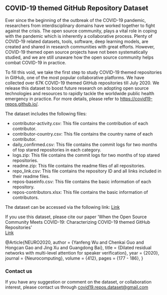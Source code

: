 ## COVID-19 themed GitHub Repository Dataset

Ever since the beginning of the outbreak of the COVID-19 pandemic, researchers from interdisciplinary domains have worked together to fight against the crisis. The open source community, plays a vital role in coping with the pandemic which is inherently a collaborative process. Plenty of COVID-19 related datasets, tools, software, deep learning models, are created and shared in research communities with great efforts. However, COVID-19 themed open source projects have not been systematically studied, and we are still unaware how the open source community helps combat COVID-19 in practice. 

To fill this void, we take the first step to study COVID-19 themed repositories in GitHub, one of the most popular collaborative platforms. We have collected over 67K COVID-19 themed GitHub repositories till July 2020. We release this dataset to boost future research on adopting open source technologies and resources to rapidly tackle the worldwide public health emergency in practice. For more details, please refer to https://covid19-repos.github.io/. 

The dataset includes the following files: 

* contributor-activity.csv: This file contains the contribution of each contributor.
* contributor-country.csv: This file contains the country name of each contributor.
* daily_confirmed.csv: This file contains the commit logs for two months of top stared repositories in each category.
* logs.zip: This file contains the commit logs for two months of top stared repositories.
* readme.zip: This file contains the readme files of all repositories. 
* repo_link.csv: This file contains the repository ID and all links included in their readme files. 
* repos-baseinfo.csv: This file contains the basic information of each repository. 
* repos-contributors.xlsx: This file contains the basic information of contributors. 

The dataset can be accessed via the following link: [Link](https://github.com/covid19-repos/covid19-repos)

If you use this dataset, please cite our paper 'When the Open Source Community Meets COVID-19: Characterizing COVID-19 themed GitHub Repositories'  
[Link](https://arxiv.org/abs/2010.12218)

@Article{NEURO2020,
  author = {Yanfeng Wu and Chenkai Guo and Hongcan Gao and Jing Xu and Guangdong Bai},
  title = {Dilated residual networks with multi-level attention for speaker verification}, 
  year = {2020},
  journal = {Neurocomputing},
  volume = {412},
  pages = {177 - 186},
}


### Contact us
If you have any suggestion or comment on the dataset, or collaboration interest, please contact us through covid19.repos.dataset@gmail.com
